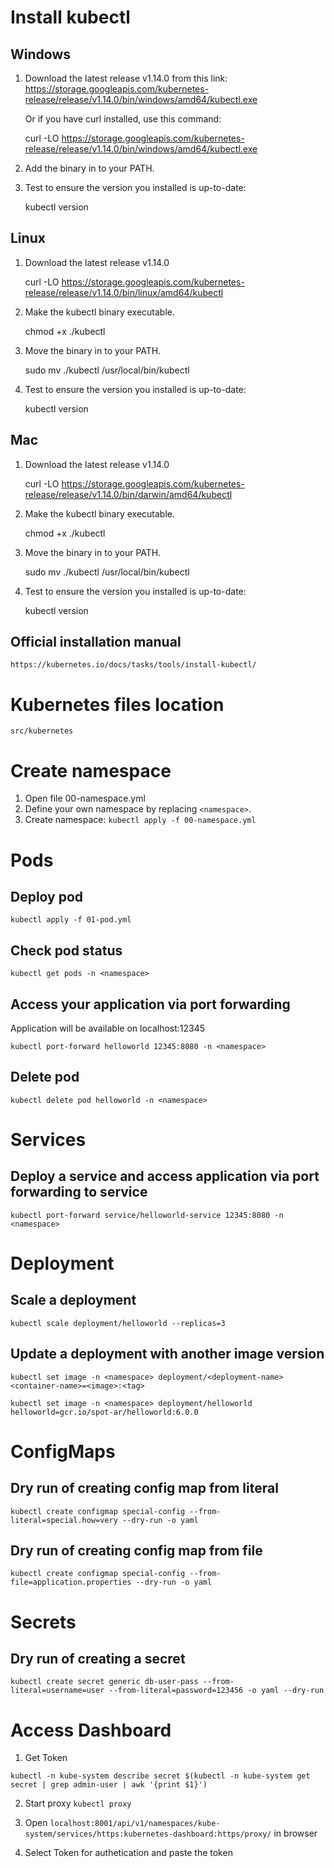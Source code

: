 # Install kubectl

## Windows

1. Download the latest release v1.14.0 from this link: https://storage.googleapis.com/kubernetes-release/release/v1.14.0/bin/windows/amd64/kubectl.exe

    Or if you have curl installed, use this command:

    curl -LO https://storage.googleapis.com/kubernetes-release/release/v1.14.0/bin/windows/amd64/kubectl.exe

2. Add the binary in to your PATH.

3. Test to ensure the version you installed is up-to-date:

    kubectl version

## Linux

1. Download the latest release v1.14.0 

    curl -LO https://storage.googleapis.com/kubernetes-release/release/v1.14.0/bin/linux/amd64/kubectl
    
2. Make the kubectl binary executable.

    chmod +x ./kubectl

3. Move the binary in to your PATH.

    sudo mv ./kubectl /usr/local/bin/kubectl

4. Test to ensure the version you installed is up-to-date:

    kubectl version

## Mac

1. Download the latest release v1.14.0 

    curl -LO https://storage.googleapis.com/kubernetes-release/release/v1.14.0/bin/darwin/amd64/kubectl
    
2. Make the kubectl binary executable.

    chmod +x ./kubectl

3. Move the binary in to your PATH.

    sudo mv ./kubectl /usr/local/bin/kubectl

4. Test to ensure the version you installed is up-to-date:

    kubectl version


## Official installation manual

    https://kubernetes.io/docs/tasks/tools/install-kubectl/

# Kubernetes files location
    src/kubernetes

# Create namespace 
1. Open file 00-namespace.yml
1. Define your own namespace by replacing `<namespace>`.
2. Create namespace: `kubectl apply -f 00-namespace.yml`

# Pods

## Deploy pod

`kubectl apply -f 01-pod.yml`

## Check pod status

`kubectl get pods -n <namespace>`

## Access your application via port forwarding

Application will be available on localhost:12345

`kubectl port-forward helloworld 12345:8080 -n <namespace>`

## Delete pod

`kubectl delete pod helloworld -n <namespace>`

# Services

## Deploy a service and access application via port forwarding to service

`kubectl port-forward service/helloworld-service 12345:8080 -n <namespace>`

# Deployment

## Scale a deployment 
`kubectl scale deployment/helloworld --replicas=3`

## Update a deployment with another image version

`kubectl set image -n <namespace> deployment/<deployment-name> <container-name>=<image>:<tag>`

`kubectl set image -n <namespace> deployment/helloworld helloworld=gcr.io/spot-ar/helloworld:6.0.0`

# ConfigMaps
## Dry run of creating config map from literal
`kubectl create configmap special-config --from-literal=special.how=very --dry-run -o yaml`

## Dry run of creating config map from file
`kubectl create configmap special-config --from-file=application.properties --dry-run -o yaml`

# Secrets
## Dry run of creating a secret 
`kubectl create secret generic db-user-pass --from-literal=username=user --from-literal=password=123456 -o yaml --dry-run`

# Access Dashboard

1. Get Token

`kubectl -n kube-system describe secret $(kubectl -n kube-system get secret | grep admin-user | awk '{print $1}')`

2. Start proxy
`kubectl proxy`

3. Open `localhost:8001/api/v1/namespaces/kube-system/services/https:kubernetes-dashboard:https/proxy/` in browser

4. Select Token for authetication and paste the token




